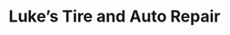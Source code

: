 ---
title: "Luke’s Tire and Auto Repair"
url: /tupper-lake/lukes-tire-and-auto-repair/
shop: car repair
---